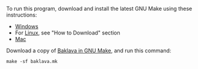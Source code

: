To run this program, download and install the latest GNU Make using these
instructions:

* [Windows][12]
* For [Linux][13], see "How to Download" section
* [Mac][14]

Download a copy of [Baklava in GNU Make][15], and run this command:

```
make -sf baklava.mk
```

[12]: https://leangaurav.medium.com/how-to-setup-install-gnu-make-on-windows-324480f1da69
[13]: https://www.incredibuild.com/integrations/gnu-make
[14]: https://formulae.brew.sh/formula/make
[15]: https://github.com/TheRenegadeCoder/sample-programs/blob/main/archive/g/gnu-make/baklava.mk

